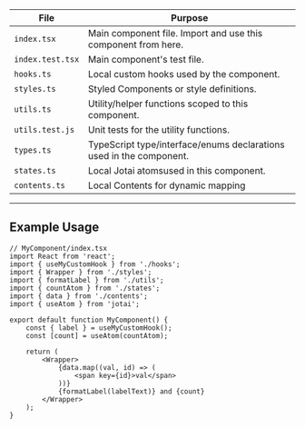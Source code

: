 | File             | Purpose                                                             |
| ---------------- | ------------------------------------------------------------------- |
| `index.tsx`      | Main component file. Import and use this component from here.       |
| `index.test.tsx` | Main component's test file.                                         |
| `hooks.ts`       | Local custom hooks used by the component.                           |
| `styles.ts`      | Styled Components or style definitions.                             |
| `utils.ts`       | Utility/helper functions scoped to this component.                  |
| `utils.test.js`  | Unit tests for the utility functions.                               |
| `types.ts`       | TypeScript type/interface/enums declarations used in the component. |
| `states.ts`      | Local Jotai atomsused in this component.                            |
| `contents.ts`    | Local Contents for dynamic mapping                                  |

---

## Example Usage

```tsx
// MyComponent/index.tsx
import React from 'react';
import { useMyCustomHook } from './hooks';
import { Wrapper } from './styles';
import { formatLabel } from './utils';
import { countAtom } from './states';
import { data } from './contents';
import { useAtom } from 'jotai';

export default function MyComponent() {
	const { label } = useMyCustomHook();
	const [count] = useAtom(countAtom);

	return (
		<Wrapper>
			{data.map((val, id) => (
				<span key={id}>val</span>
			))}
			{formatLabel(labelText)} and {count}
		</Wrapper>
	);
}
```
